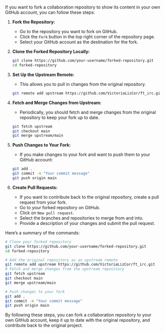 If you want to fork a collaboration repository to show its content in your own GitHub account, you can follow these steps:

1. **Fork the Repository:**
	- Go to the repository you want to fork on GitHub.
	- Click the `Fork` button in the top right corner of the repository page.
	- Select your GitHub account as the destination for the fork.

2. **Clone the Forked Repository Locally:**
	```bash
	git clone https://github.com/your-username/forked-repository.git
	cd forked-repository
	```

3. **Set Up the Upstream Remote:**
	- This allows you to pull in changes from the original repository.
	```bash
	git remote add upstream https://github.com/VictoriaLizCor/ft_irc.git
	```

4. **Fetch and Merge Changes from Upstream:**
	- Periodically, you should fetch and merge changes from the original repository to keep your fork up to date.
	```bash
	git fetch upstream
	git checkout main
	git merge upstream/main
	```

5. **Push Changes to Your Fork:**
	- If you make changes to your fork and want to push them to your GitHub account:
	```bash
	git add .
	git commit -m "Your commit message"
	git push origin main
	```

6. **Create Pull Requests:**
	- If you want to contribute back to the original repository, create a pull request from your fork.
	- Go to your forked repository on GitHub.
	- Click on `New pull request`.
	- Select the branches and repositories to merge from and into.
	- Provide a description of your changes and submit the pull request.

Here’s a summary of the commands:

```bash
# Clone your forked repository
git clone https://github.com/your-username/forked-repository.git
cd forked-repository

# Add the original repository as an upstream remote
git remote add upstream https://github.com/VictoriaLizCor/ft_irc.git
# Fetch and merge changes from the upstream repository
git fetch upstream
git checkout main
git merge upstream/main

# Push changes to your fork
git add .
git commit -m "Your commit message"
git push origin main
```

By following these steps, you can fork a collaboration repository to your own GitHub account, keep it up to date with the original repository, and contribute back to the original project.